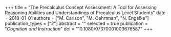 +++
title = "The Precalculus Concept Assessment: A Tool for Assessing Reasoning Abilities and Understandings of Precalculus Level Students"
date = 2010-01-01
authors = ["M. Carlson", "M. Oehrtman", "N. Engelke"]
publication_types = ["2"]
abstract = ""
selected = true
publication = "*Cognition and Instruction*"
doi = "10.1080/07370001003676587"
+++
